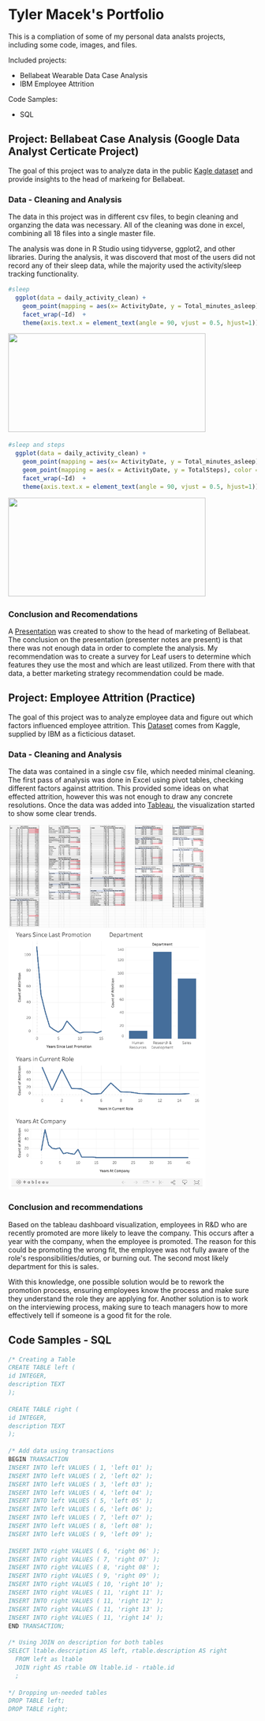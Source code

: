 #  Tyler Macek's Portfolio
This is a compliation of some of my personal data analsts projects, including some code, images, and files.  

Included projects:
- Bellabeat Wearable Data Case Analysis
- IBM Employee Attrition

Code Samples:
- SQL


## Project: Bellabeat Case Analysis (Google Data Analyst Certicate Project)
The goal of this project was to analyze data in the public [Kagle dataset](https://www.kaggle.com/arashnic/fitbit) and provide insights to the head of markeing for Bellabeat. 

### Data - Cleaning and Analysis
The data in this project was in different csv files, to begin cleaning and organzing the data was necessary. All of the cleaning was done in excel, combining all 18 files into a single master file.  

The analysis was done in R Studio using tidyverse, ggplot2, and other libraries.  During the analysis, it was discoverd that most of the users did not record any of their sleep data, while the majority used the activity/sleep tracking functionality.  

```R
#sleep
  ggplot(data = daily_activity_clean) + 
    geom_point(mapping = aes(x= ActivityDate, y = Total_minutes_asleep)) +
    facet_wrap(~Id)  + 
    theme(axis.text.x = element_text(angle = 90, vjust = 0.5, hjust=1))
```
<img src="https://www.kaggleusercontent.com/kf/64858339/eyJhbGciOiJkaXIiLCJlbmMiOiJBMTI4Q0JDLUhTMjU2In0..XgmtJ77flJrwgOPzQ2WaZg.EmTfGiN36K1eiQ-6j5WT1TE8FUDpVR4YRdRsNRqCE9zW1NZar0nMf1DhNldjQuU8vlS0SjF_9L88aIyfgSthpqEj6oHgqe52hd0I0AGtqkZyGeHrg3pzk-8fL1HVVFXM5Z_pu8n2fNoYI3sQYhSn4FzPmVtJl09FjqqIWpcDrvMvjlRr1bFUATbwZMn7YClo9FG0zbvcvHoTYcyJ32PdUPSjhJsVcDGgeqM6zHxC9g8ULqpQnbQtQdy0VtCDAsXldb-DVwEmltafl47IUiMbct1FKKQe_aSURDyf3Irtq7rRl2FLkKHuFXReBANOa9E7ZQuRsqfMVlOgvY8Bq-wujvw9RxNut_lzHqKj0gU8MRXx1-dXz8mU_j5iZjW48uLw3LfAPPhNepSo3F2uYUgU-NFLOfhV0l5Rsaoq6wlp79ZLymEoSpaXSYBUGtFSHiSgxUpLyleCVhN_hHmTk_yq8pma_DlxI6y53ymmgNw9MGYmck99u5xQTwRisu7YEmi9i_T6e7VkpYK0DQED7Y6bLncsX2LJk0brJMTighYHMvz2iBCu3OGlDXct-43oRwyvSLH3UDIAtPK2qQPOX2-J63TatJd2dDSQVzZKlwXC6qedL8uOa2Fb8Uy1JYbXygPSGlPTQanQLeueIxD2nTHLkFXGMfiR7SHg-xywKsKUffM.HK_lOa03Xg8dX1lHYJgmTg/__results___files/__results___7_0.png" width="400" height="200">

```R
#sleep and steps
  ggplot(data = daily_activity_clean) + 
    geom_point(mapping = aes(x= ActivityDate, y = Total_minutes_asleep), color= "Blue") +
    geom_point(mapping = aes(x = ActivityDate, y = TotalSteps), color = "red") +
    facet_wrap(~Id)  + 
    theme(axis.text.x = element_text(angle = 90, vjust = 0.5, hjust=1))
 ```

<img src ="https://www.kaggleusercontent.com/kf/64858339/eyJhbGciOiJkaXIiLCJlbmMiOiJBMTI4Q0JDLUhTMjU2In0..XgmtJ77flJrwgOPzQ2WaZg.EmTfGiN36K1eiQ-6j5WT1TE8FUDpVR4YRdRsNRqCE9zW1NZar0nMf1DhNldjQuU8vlS0SjF_9L88aIyfgSthpqEj6oHgqe52hd0I0AGtqkZyGeHrg3pzk-8fL1HVVFXM5Z_pu8n2fNoYI3sQYhSn4FzPmVtJl09FjqqIWpcDrvMvjlRr1bFUATbwZMn7YClo9FG0zbvcvHoTYcyJ32PdUPSjhJsVcDGgeqM6zHxC9g8ULqpQnbQtQdy0VtCDAsXldb-DVwEmltafl47IUiMbct1FKKQe_aSURDyf3Irtq7rRl2FLkKHuFXReBANOa9E7ZQuRsqfMVlOgvY8Bq-wujvw9RxNut_lzHqKj0gU8MRXx1-dXz8mU_j5iZjW48uLw3LfAPPhNepSo3F2uYUgU-NFLOfhV0l5Rsaoq6wlp79ZLymEoSpaXSYBUGtFSHiSgxUpLyleCVhN_hHmTk_yq8pma_DlxI6y53ymmgNw9MGYmck99u5xQTwRisu7YEmi9i_T6e7VkpYK0DQED7Y6bLncsX2LJk0brJMTighYHMvz2iBCu3OGlDXct-43oRwyvSLH3UDIAtPK2qQPOX2-J63TatJd2dDSQVzZKlwXC6qedL8uOa2Fb8Uy1JYbXygPSGlPTQanQLeueIxD2nTHLkFXGMfiR7SHg-xywKsKUffM.HK_lOa03Xg8dX1lHYJgmTg/__results___files/__results___8_0.png" width="400" height ="200">

### Conclusion and Recomendations
A [Presentation](https://github.com/tmacek2/Portfolio/blob/gh-pages/Bellabeat%20Case%20Study.pptx) was created to show to the head of marketing of Bellabeat.  The conclusion on the presentation (presenter notes are present) is that there was not enough data in order to complete the analysis.  My recommendation was to create a survey for Leaf users to determine which features they use the most and which are least utilized.  From there with that data, a better marketing strategy recommendation could be made.  


## Project: Employee Attrition (Practice)
The goal of this project was to analyze employee data and figure out which factors influenced employee attrition.  This [Dataset](https://www.kaggle.com/pavansubhasht/ibm-hr-analytics-attrition-dataset) comes from Kaggle, supplied by IBM as a ficticious dataset.

### Data - Cleaning and Analysis
The data was contained in a single csv file, which needed minimal cleaning.  The first pass of analysis was done in Excel using pivot tables, checking different factors against attrition.  This provided some ideas on what effected attrition, however this was not enough to draw any concrete resolutions.  Once the data was added into [Tableau](https://public.tableau.com/app/profile/tyler5859/viz/EmployeeAttritionbasedonYearsofServiceandDepartment/EmployeeAttrition), the visualization started to show some clear trends.  

<img src = "https://github.com/tmacek2/Portfolio/blob/gh-pages/Excel%20Pivot%20Table%20-%20Attrition.png?raw=true" width="400">
<img src = "https://github.com/tmacek2/Portfolio/blob/gh-pages/Tableau%20Dashboard%20-%20Attrition.png?raw=true" width = "400">
                                                                                                                             
### Conclusion and recommendations
Based on the tableau dashboard visualization, employees in R&D who are recently promoted are more likely to leave the company.  This occurs after a year with the company, when the employee is promoted.  The reason for this could be promoting the wrong fit, the employee was not fully aware of the role's responsibilities/duties, or burning out. The second most likely department for this is sales.  

With this knowledge, one possible solution would be to rework the promotion process, ensuring employees know the process and make sure they understand the role they are applying for.  Another solution is to work on the interviewing process, making sure to teach managers how to more effectively tell if someone is a good fit for the role.  

## Code Samples - SQL

``` SQL
/* Creating a Table
CREATE TABLE left (
id INTEGER,
description TEXT
);

CREATE TABLE right (
id INTEGER,
description TEXT
);

/* Add data using transactions
BEGIN TRANSACTION
INSERT INTO left VALUES ( 1, 'left 01' );
INSERT INTO left VALUES ( 2, 'left 02' );
INSERT INTO left VALUES ( 3, 'left 03' );
INSERT INTO left VALUES ( 4, 'left 04' );
INSERT INTO left VALUES ( 5, 'left 05' );
INSERT INTO left VALUES ( 6, 'left 06' );
INSERT INTO left VALUES ( 7, 'left 07' );
INSERT INTO left VALUES ( 8, 'left 08' );
INSERT INTO left VALUES ( 9, 'left 09' );

INSERT INTO right VALUES ( 6, 'right 06' );
INSERT INTO right VALUES ( 7, 'right 07' );
INSERT INTO right VALUES ( 8, 'right 08' );
INSERT INTO right VALUES ( 9, 'right 09' );
INSERT INTO right VALUES ( 10, 'right 10' );
INSERT INTO right VALUES ( 11, 'right 11' );
INSERT INTO right VALUES ( 11, 'right 12' );
INSERT INTO right VALUES ( 11, 'right 13' );
INSERT INTO right VALUES ( 11, 'right 14' );
END TRANSACTION;

/* Using JOIN on description for both tables
SELECT ltable.description AS left, rtable.description AS right
  FROM left as ltable
  JOIN right AS rtable ON ltable.id - rtable.id
  ;
  
*/ Dropping un-needed tables
DROP TABLE left;
DROP TABLE right;

```
